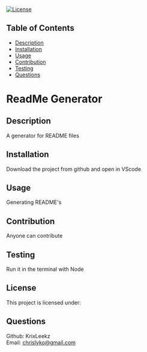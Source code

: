 [![License](https://img.shields.io/badge/License-EPL%201.0-red.svg)](https://opensource.org/licenses/EPL-1.0)
## Table of Contents
- [Description](#description)
- [Installation](#installation)
- [Usage](#usage)
- [Contribution](#contribution)
- [Testing](#testing)
- [Questions](#questions)
# ReadMe Generator

## Description
A generator for README files

## Installation
Download the project from github and open in VScode

## Usage
Generating README's

## Contribution
Anyone can contribute

## Testing
Run it in the terminal with Node

## License
This project is licensed under: 

## Questions
Github: KrixLeekz <br/>
Email: chrislyko@gmail.com